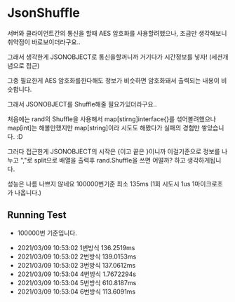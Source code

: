 # JsonShuffle
서버와 클라이언트간의 통신을 할때 AES 암호화를 사용할려했으나, 조금만 생각해보니 취약점이 바로보이더라구요..

그래서 생각한게 JSONOBJECT로 통신을할꺼니까 거기다가 시간정보를 넣자! (세션개념으로 접근)

그중 필요한게 AES 암호화를한다해도 정보가 비슷하면 암호화돼서 출력되는 내용이 비슷합니다.

그래서 JSONOBJECT를 Shuffle해줄 필요가있더라구요..

처음에는 rand의 Shuffle을 사용해서 map[stirng]interface{}를 섞어볼려했으나  map[int]는 해볼만했지만 map[string]이라 시도도 해봤다가 실패의 경험만 쌓았습니다. :D

그러다 접근한게 JSONOBJECT의 시작은 {이고 끝은 }이니까 이걸기준으로 정보를 나누고 ","로 split으로 배열을 출력후 rand.Shuffle을 쓰면 어떨까? 하고 생각하게됩니다.

성능은 나름 나쁘지 않네요 100000번기준 최소 135ms (1회 시도시 1us 1마이크로초가 나옵니다.)

## Running Test
- 100000번 기준입니다.
* 2021/03/09 10:53:02 1번방식  136.2519ms
* 2021/03/09 10:53:02 2번방식  139.0153ms
* 2021/03/09 10:53:02 3번방식  137.0612ms
* 2021/03/09 10:53:04 4번방식  1.7672294s
* 2021/03/09 10:53:04 5번방식  610.8187ms
* 2021/03/09 10:53:04 6번방식  113.6091ms
